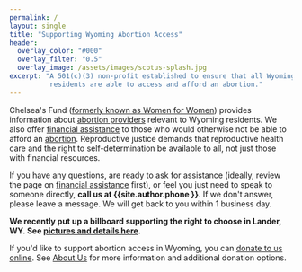```yaml
---
permalink: /
layout: single
title: "Supporting Wyoming Abortion Access"
header:
  overlay_color: "#000"
  overlay_filter: "0.5"
  overlay_image: /assets/images/scotus-splash.jpg
excerpt: "A 501(c)(3) non-profit established to ensure that all Wyoming
          residents are able to access and afford an abortion."
---
```


Chelsea's Fund ([formerly known as Women for Women](/newname))
provides information about [abortion providers](/providers) relevant
to Wyoming residents. We also offer [financial assistance](/financial)
to those who would otherwise not be able to afford an
[abortion](/abortion). Reproductive justice demands that reproductive
health care and the right to self-determination be available to all,
not just those with financial resources.

If you have any questions, are ready to ask for assistance (ideally,
review the page on [financial assistance](/financial) first), or feel
you just need to speak to someone directly, **call us at
{{site.author.phone }}**. If we don't answer, please leave a
message. We will get back to you within 1 business day.

**We recently put up a billboard supporting the right to choose in
Lander, WY. See [pictures and details here](/billboard).**

If you'd like to support abortion access in Wyoming, you can
[donate to us online](https://www.paypal.com/donate?hosted_button_id=NR88FU8XPDRN6).
See [About Us](/about/#donations) for more information and additional
donation options.
